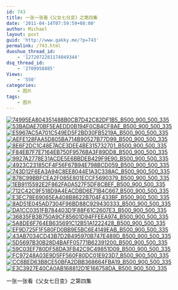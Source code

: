```yaml
---
id: 743
title: 一张一张看《父女七日变》之第四集
date: '2011-04-14T07:59:59+08:00'
author: Michael
layout: post
guid: 'http://www.gakky.me/?p=743'
permalink: /743.html
duoshuo_thread_id:
    - '1272072281174049344'
dsq_thread_id:
    - '2709958885'
Views:
    - '550'
categories:
    - 图片
tags:
    - 图片
---
```


[![74995EA804351488B0CB7D42C82DF1B5_B500_900_500_335](http://www.yui-aragaki.org/wp-content/uploads/img/74995EA804351488B0CB7D42C82DF1B5_B500_900_500_335.jpeg)](http://www.yui-aragaki.org/wp-content/uploads/img/74995EA804351488B0CB7D42C82DF1B5_B1280_1280_530_356.jpeg) [![53BADAE70BF5EAEDD0B194F0CB4CF8AE_B500_900_500_335](http://www.yui-aragaki.org/wp-content/uploads/img/53BADAE70BF5EAEDD0B194F0CB4CF8AE_B500_900_500_335.jpeg)](http://www.yui-aragaki.org/wp-content/uploads/img/53BADAE70BF5EAEDD0B194F0CB4CF8AE_B1280_1280_530_356.jpeg) [![E5967AC5A701C549ED5F2BD30FB5219A_B500_900_500_335](http://www.yui-aragaki.org/wp-content/uploads/img/E5967AC5A701C549ED5F2BD30FB5219A_B500_900_500_335.jpeg)](http://www.yui-aragaki.org/wp-content/uploads/img/E5967AC5A701C549ED5F2BD30FB5219A_B1280_1280_530_356.jpeg) [![AEFE128FAA5D805BA714B90527B77D99_B500_900_500_335](http://www.yui-aragaki.org/wp-content/uploads/img/AEFE128FAA5D805BA714B90527B77D99_B500_900_500_335.jpeg)](http://www.yui-aragaki.org/wp-content/uploads/img/AEFE128FAA5D805BA714B90527B77D99_B1280_1280_530_356.jpeg) [![8E6F2DC1C48E7ACE3DEE4BE315732701_B500_900_500_335](http://www.yui-aragaki.org/wp-content/uploads/img/8E6F2DC1C48E7ACE3DEE4BE315732701_B500_900_500_335.jpeg)](http://www.yui-aragaki.org/wp-content/uploads/img/8E6F2DC1C48E7ACE3DEE4BE315732701_B1280_1280_530_356.jpeg) [![F84EB7F7E7164EB750F9576BA3F89DD8_B500_900_500_335](http://www.yui-aragaki.org/wp-content/uploads/img/F84EB7F7E7164EB750F9576BA3F89DD8_B500_900_500_335.jpeg)](http://www.yui-aragaki.org/wp-content/uploads/img/F84EB7F7E7164EB750F9576BA3F89DD8_B1280_1280_530_356.jpeg) [![9927A2778E31ACDE5E6BBDEB429F9E90_B500_900_500_335](http://www.yui-aragaki.org/wp-content/uploads/img/9927A2778E31ACDE5E6BBDEB429F9E90_B500_900_500_335.jpeg)](http://www.yui-aragaki.org/wp-content/uploads/img/9927A2778E31ACDE5E6BBDEB429F9E90_B1280_1280_530_356.jpeg) [![4923C23185CF4F56F67B94E798BCD059_B500_900_500_335](http://www.yui-aragaki.org/wp-content/uploads/img/4923C23185CF4F56F67B94E798BCD059_B500_900_500_335.jpeg)](http://www.yui-aragaki.org/wp-content/uploads/img/4923C23185CF4F56F67B94E798BCD059_B1280_1280_530_356.jpeg) [![743D12F6EA3A94C8EE8044E1A3C338AC_B500_900_500_335](http://www.yui-aragaki.org/wp-content/uploads/img/743D12F6EA3A94C8EE8044E1A3C338AC_B500_900_500_335.jpeg)](http://www.yui-aragaki.org/wp-content/uploads/img/743D12F6EA3A94C8EE8044E1A3C338AC_B1280_1280_530_356.jpeg) [![878C99BBFCEA2F085E801ECCF5690379_B500_900_500_335](http://www.yui-aragaki.org/wp-content/uploads/img/878C99BBFCEA2F085E801ECCF5690379_B500_900_500_335.jpeg)](http://www.yui-aragaki.org/wp-content/uploads/img/878C99BBFCEA2F085E801ECCF5690379_B1280_1280_530_356.jpeg) [![1EB9115592E2F862FA0A527F5DF8CBEF_B500_900_500_335](http://www.yui-aragaki.org/wp-content/uploads/img/1EB9115592E2F862FA0A527F5DF8CBEF_B500_900_500_335.jpeg)](http://www.yui-aragaki.org/wp-content/uploads/img/1EB9115592E2F862FA0A527F5DF8CBEF_B1280_1280_530_356.jpeg) [![712C42C9F518D9A4EACDBD6E71B4C667_B500_900_500_335](http://www.yui-aragaki.org/wp-content/uploads/img/712C42C9F518D9A4EACDBD6E71B4C667_B500_900_500_335.jpeg)](http://www.yui-aragaki.org/wp-content/uploads/img/712C42C9F518D9A4EACDBD6E71B4C667_B1280_1280_530_356.jpeg) [![E3EC78E69065EA408B8622B704F433BF_B500_900_500_335](http://www.yui-aragaki.org/wp-content/uploads/img/E3EC78E69065EA408B8622B704F433BF_B500_900_500_335.jpeg)](http://www.yui-aragaki.org/wp-content/uploads/img/E3EC78E69065EA408B8622B704F433BF_B1280_1280_530_356.jpeg) [![8AD51E045AD7304F96BD88C929430333_B500_900_500_335](http://www.yui-aragaki.org/wp-content/uploads/img/8AD51E045AD7304F96BD88C929430333_B500_900_500_335.jpeg)](http://www.yui-aragaki.org/wp-content/uploads/img/8AD51E045AD7304F96BD88C929430333_B1280_1280_530_356.jpeg) [![DA1CC0351FB784403D1F88F61C2607E3_B500_900_500_335](http://www.yui-aragaki.org/wp-content/uploads/img/DA1CC0351FB784403D1F88F61C2607E3_B500_900_500_335.jpeg)](http://www.yui-aragaki.org/wp-content/uploads/img/DA1CC0351FB784403D1F88F61C2607E3_B1280_1280_530_356.jpeg) [![36835FB3B750A9CF85601D94FFEEA974_B500_900_500_335](http://www.yui-aragaki.org/wp-content/uploads/img/36835FB3B750A9CF85601D94FFEEA974_B500_900_500_335.jpeg)](http://www.yui-aragaki.org/wp-content/uploads/img/36835FB3B750A9CF85601D94FFEEA974_B1280_1280_530_356.jpeg) [![5A8DE6F764EB635691C12B51A1222428_B500_900_500_335](http://www.yui-aragaki.org/wp-content/uploads/img/5A8DE6F764EB635691C12B51A1222428_B500_900_500_335.jpeg)](http://www.yui-aragaki.org/wp-content/uploads/img/5A8DE6F764EB635691C12B51A1222428_B1280_1280_530_356.jpeg) [![EF9D725F1F580FD0BB9E5BC6E4149EAB_B500_900_500_335](http://www.yui-aragaki.org/wp-content/uploads/img/EF9D725F1F580FD0BB9E5BC6E4149EAB_B500_900_500_335.jpeg)](http://www.yui-aragaki.org/wp-content/uploads/img/EF9D725F1F580FD0BB9E5BC6E4149EAB_B1280_1280_530_356.jpeg) [![43AB7034CD43B7D2B495970B747E489D_B500_900_500_335](http://www.yui-aragaki.org/wp-content/uploads/img/43AB7034CD43B7D2B495970B747E489D_B500_900_500_335.jpeg)](http://www.yui-aragaki.org/wp-content/uploads/img/43AB7034CD43B7D2B495970B747E489D_B1280_1280_530_356.jpeg) [![5D5697B30B28D4BAFF05771B62391200_B500_900_500_335](http://www.yui-aragaki.org/wp-content/uploads/img/5D5697B30B28D4BAFF05771B62391200_B500_900_500_335.jpeg)](http://www.yui-aragaki.org/wp-content/uploads/img/5D5697B30B28D4BAFF05771B62391200_B1280_1280_530_356.jpeg) [![59C03EF780DF58DA3FB42C9C49851D09_B500_900_500_335](http://www.yui-aragaki.org/wp-content/uploads/img/59C03EF780DF58DA3FB42C9C49851D09_B500_900_500_335.jpeg)](http://www.yui-aragaki.org/wp-content/uploads/img/59C03EF780DF58DA3FB42C9C49851D09_B1280_1280_530_356.jpeg) [![FC97248A03E9D5FF560F80DC01E923D7_B500_900_500_335](http://www.yui-aragaki.org/wp-content/uploads/img/FC97248A03E9D5FF560F80DC01E923D7_B500_900_500_335.jpeg)](http://www.yui-aragaki.org/wp-content/uploads/img/FC97248A03E9D5FF560F80DC01E923D7_B1280_1280_530_356.jpeg) [![CC6BED63B8CE50BFA2DBB368664FBA19_B500_900_500_335](http://www.yui-aragaki.org/wp-content/uploads/img/CC6BED63B8CE50BFA2DBB368664FBA19_B500_900_500_335.jpeg)](http://www.yui-aragaki.org/wp-content/uploads/img/CC6BED63B8CE50BFA2DBB368664FBA19_B1280_1280_530_356.jpeg) [![E3C3927E40CA0AB168812D1E166758DA_B500_900_500_335](http://www.yui-aragaki.org/wp-content/uploads/img/E3C3927E40CA0AB168812D1E166758DA_B500_900_500_335.jpeg)](http://www.yui-aragaki.org/wp-content/uploads/img/E3C3927E40CA0AB168812D1E166758DA_B1280_1280_530_356.jpeg)

一张一张看《父女七日变》之第四集